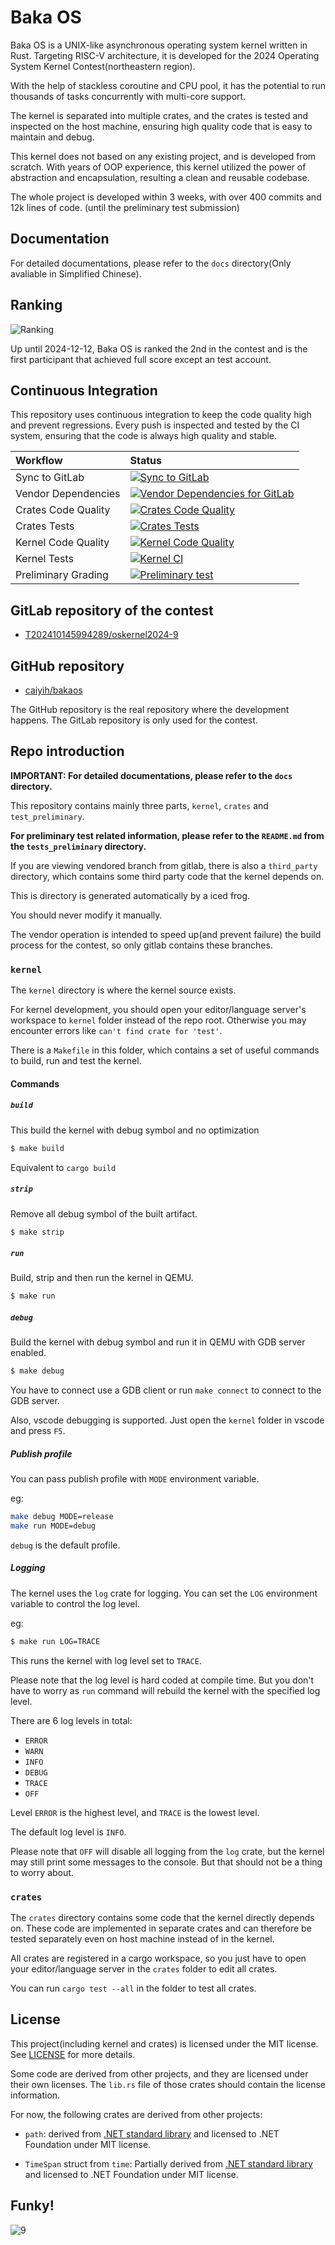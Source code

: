 # Baka OS

Baka OS is a UNIX-like asynchronous operating system kernel written in Rust. Targeting RISC-V architecture, it is developed for the 2024 Operating System Kernel Contest(northeastern region).

With the help of stackless coroutine and CPU pool, it has the potential to run thousands of tasks concurrently with multi-core support.

The kernel is separated into multiple crates, and the crates is tested and inspected on the host machine, ensuring high quality code that is easy to maintain and debug.

This kernel does not based on any existing project, and is developed from scratch. With years of OOP experience, this kernel utilized the power of abstraction and encapsulation, resulting a clean and reusable codebase.

The whole project is developed within 3 weeks, with over 400 commits and 12k lines of code. (until the preliminary test submission)

## Documentation

For detailed documentations, please refer to the `docs` directory(Only avaliable in Simplified Chinese).

## Ranking

![Ranking](docs/assets/ranking.png)

Up until 2024-12-12, Baka OS is ranked the 2nd in the contest and is the first participant that achieved full score except an test account.

## Continuous Integration

This repository uses continuous integration to keep the code quality high and prevent regressions. Every push is inspected and tested by the CI system, ensuring that the code is always high quality and stable.

| Workflow | Status |
|:---------|:-------|
| Sync to GitLab | [![Sync to GitLab](https://github.com/caiyih/bakaos/actions/workflows/sync.yml/badge.svg)](https://github.com/caiyih/bakaos/actions/workflows/sync.yml) |
| Vendor Dependencies | [![Vendor Dependencies for GitLab](https://github.com/caiyih/bakaos/actions/workflows/vendor.yml/badge.svg)](https://github.com/caiyih/bakaos/actions/workflows/vendor.yml) |
| Crates Code Quality | [![Crates Code Quality](https://github.com/caiyih/bakaos/actions/workflows/crates-fmt.yml/badge.svg)](https://github.com/caiyih/bakaos/actions/workflows/crates-fmt.yml) |
| Crates Tests | [![Crates Tests](https://github.com/caiyih/bakaos/actions/workflows/crates-tests.yml/badge.svg)](https://github.com/caiyih/bakaos/actions/workflows/crates-tests.yml) |
| Kernel Code Quality | [![Kernel Code Quality](https://github.com/caiyih/bakaos/actions/workflows/kernel-fmt.yml/badge.svg)](https://github.com/caiyih/bakaos/actions/workflows/kernel-fmt.yml) |
| Kernel Tests | [![Kernel CI](https://github.com/caiyih/bakaos/actions/workflows/kernel.yml/badge.svg)](https://github.com/caiyih/bakaos/actions/workflows/kernel.yml) |
| Preliminary Grading | [![Preliminary test](https://github.com/caiyih/bakaos/actions/workflows/preliminary.yml/badge.svg)](https://github.com/caiyih/bakaos/actions/workflows/preliminary.yml) |

## GitLab repository of the contest

- [T202410145994289/oskernel2024-9](https://gitlab.eduxiji.net/T202410145994289/oskernel2024-9)

## GitHub repository

- [caiyih/bakaos](https://github.com/caiyih/bakaos)

The GitHub repository is the real repository where the development happens. The GitLab repository is only used for the contest.

## Repo introduction

**IMPORTANT: For detailed documentations, please refer to the `docs` directory.**

This repository contains mainly three parts, `kernel`, `crates` and `test_preliminary`.

**For preliminary test related information, please refer to the `README.md` from the `tests_preliminary` directory.**

If you are viewing vendored branch from gitlab, there is also a `third_party` directory, which contains some third party code that the kernel depends on. 

This is directory is generated automatically by a iced frog.

You should never modify it manually.

The vendor operation is intended to speed up(and prevent failure) the build process for the contest, so only gitlab contains these branches.

### `kernel`

The `kernel` directory is where the kernel source exists. 

For kernel development, you should open your editor/language server's workspace to `kernel` folder instead of the repo root. Otherwise you may encounter errors like `can't find crate for 'test'`.

There is a `Makefile` in this folder, which contains a set of useful commands to build, run and test the kernel.

#### Commands

##### `build`

This build the kernel with debug symbol and no optimization

```bash
$ make build
```

Equivalent to `cargo build`

##### `strip`

Remove all debug symbol of the built artifact.

```bash
$ make strip
```

##### `run`

Build, strip and then run the kernel in QEMU.

```bash
$ make run
```

##### `debug`

Build the kernel with debug symbol and run it in QEMU with GDB server enabled.

```bash
$ make debug
```

You have to connect use a GDB client or run `make connect` to connect to the GDB server.

Also, vscode debugging is supported. Just open the `kernel` folder in vscode and press `F5`.

##### Publish profile

You can pass publish profile with `MODE` environment variable.

eg:
```bash
make debug MODE=release
make run MODE=debug
```

`debug` is the default profile.

##### Logging

The kernel uses the `log` crate for logging. You can set the `LOG` environment variable to control the log level.

eg:

```bash
$ make run LOG=TRACE
```

This runs the kernel with log level set to `TRACE`.

Please note that the log level is hard coded at compile time. But you don't have to worry as `run` command will rebuild the kernel with the specified log level.

There are 6 log levels in total:
- `ERROR`
- `WARN`
- `INFO`
- `DEBUG`
- `TRACE`
- `OFF`

Level `ERROR` is the highest level, and `TRACE` is the lowest level.

The default log level is `INFO`.

Please note that `OFF` will disable all logging from the `log` crate, but the kernel may still print some messages to the console. But that should not be a thing to worry about.

### `crates`

The `crates` directory contains some code that the kernel directly depends on. These code are implemented in separate crates and can therefore be tested separately even on host machine instead of in the kernel.

All crates are registered in a cargo workspace, so you just have to open your editor/language server in the `crates` folder to edit all crates.

You can run `cargo test --all` in the folder to test all crates.

## License

This project(including kernel and crates) is licensed under the MIT license. See [LICENSE](LICENSE) for more details.

Some code are derived from other projects, and they are licensed under their own licenses. The `lib.rs` file of those crates should contain the license information.

For now, the following crates are derived from other projects:

- `path`: derived from [.NET standard library](https://github.com/dotnet/runtime) and licensed to .NET Foundation under MIT license.

- `TimeSpan` struct from `time`: Partially derived from [.NET standard library](https://github.com/dotnet/runtime) and licensed to .NET Foundation under MIT license.

## Funky!

![9](docs/assets/9.gif)
